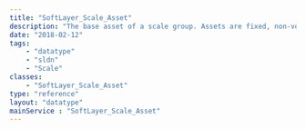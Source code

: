 ```yaml
---
title: "SoftLayer_Scale_Asset"
description: "The base asset of a scale group. Assets are fixed, non-volatile units of a scale group. They are pinned to the group and will not be automatically added or removed. Their primary purpose is to provide information for the policies to use to determine when to scale members. "
date: "2018-02-12"
tags:
    - "datatype"
    - "sldn"
    - "Scale"
classes:
    - "SoftLayer_Scale_Asset"
type: "reference"
layout: "datatype"
mainService : "SoftLayer_Scale_Asset"
---
```

